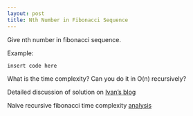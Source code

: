 ```yaml
---
layout: post
title: Nth Number in Fibonacci Sequence
---
```


Give nth number in fibonacci sequence. 

Example:

    insert code here

What is the time complexity? Can you do it in O(n) recursively?

Detailed discussion of solution on [Ivan’s blog](http://themworks.com/fibonacci-sequence-calculator-with-memoization/)

Naive recursive fibonacci time complexity [analysis](https://www.youtube.com/watch?v=pqivnzmSbq4)